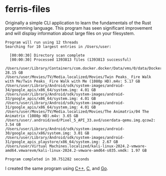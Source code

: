 # ferris-files

Originally a simple CLI application to learn the fundamentals of the Rust programming language. This program has seen significant improvement and will 
display information about large files on your filesystem. 


```
Program will run using 12 threads
Searching for 10 largest entries in /Users/user:

  [00:00:30] Directory scan complete
  [00:00:30] Processed 1393813 files (1393813 successful)                                                                           

/Users/user/Library/Containers/com.docker.docker/Data/vms/0/data/Docker.raw: 28.15 GB
/Users/user/Movies/TV/Media.localized/Movies/Twin Peaks_ Fire Walk with Me/Twin Peaks_ Fire Walk with Me (1080p HD).m4v: 5.17 GB
/Users/user/Library/Android/sdk/system-images/android-34/google_apis/x86_64/system.img: 4.01 GB
/Users/user/Library/Android/sdk/system-images/android-33/google_apis/x86_64/system.img: 4.01 GB
/Users/user/Library/Android/sdk/system-images/android-31/google_apis/x86_64/system.img: 4.01 GB
/Users/user/Movies/TV/Media.localized/Movies/The Animatrix/04 The Animatrix (1080p HD).m4v: 3.65 GB
/Users/user/.android/avd/Pixel_5_API_33.avd/userdata-qemu.img.qcow2: 3.54 GB
/Users/user/Library/Android/sdk/system-images/android-30/google_apis/x86/system.img: 3.01 GB
/Users/user/Library/Android/sdk/system-images/android-31/google_apis_playstore/x86_64/system.img: 2.67 GB
/Users/user/Virtual Machines.localized/kali-linux-2024.2-vmware-amd64.vmwarevm/kali-linux-2024.2-vmware-amd64-s035.vmdk: 1.97 GB

Program completed in 30.751282 seconds
```

I created the same program using [C++](https://github.com/harr1424/cpp_filesystem_size), [C](https://github.com/harr1424/c_filesystem_size), and [Go](https://github.com/harr1424/go_filesystem_size). 
